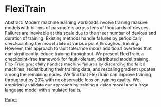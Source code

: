 # FlexiTrain
Abstract: Modern machine learning workloads involve training massive models with billions of parameters across tens of thousands of devices. Failures are inevitable at this scale due to the sheer number of devices and duration of training. Existing methods handle failures by periodically checkpointing the model state at various point throughout training. However, this approach to fault tolerance incurs additional overhead that can significantly reduce training throughput. We present FlexiTrain, a checkpoint-free framework for fault-tolerant, distributed model training. FlexiTrain gracefully handles machine failures by discarding the failed machines, redistributing their training data, and rescaling gradient updates among the remaining nodes. We find that FlexiTrain can improve training throughput by 20% with no observable loss on training quality. We empirically validate our approach by training a vision model and a large language model with simulated faults.

[Paper](./paper.pdf)
